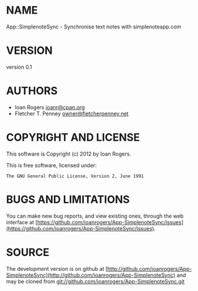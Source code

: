 # NAME

App::SimplenoteSync - Synchronise text notes with simplenoteapp.com

# VERSION

version 0.1

# AUTHORS

- Ioan Rogers <ioanr@cpan.org>
- Fletcher T. Penney <owner@fletcherpenney.net>

# COPYRIGHT AND LICENSE

This software is Copyright (c) 2012 by Ioan Rogers.

This is free software, licensed under:

    The GNU General Public License, Version 2, June 1991

# BUGS AND LIMITATIONS

You can make new bug reports, and view existing ones, through the
web interface at [https://github.com/ioanrogers/App-SimplenoteSync/issues](https://github.com/ioanrogers/App-SimplenoteSync/issues).

# SOURCE

The development version is on github at [http://github.com/ioanrogers/App-SimplenoteSync](http://github.com/ioanrogers/App-SimplenoteSync)
and may be cloned from [git://github.com/ioanrogers/App-SimplenoteSync.git](git://github.com/ioanrogers/App-SimplenoteSync.git)